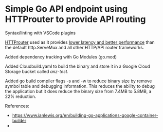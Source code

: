# Simple Go API endpoint using HTTProuter to provide API routing

Syntax/linting with VSCode plugins

[HTTProuter](https://github.com/julienschmidt/httprouter) used as it provides [lower latency and better performance](https://github.com/julienschmidt/go-http-routing-benchmark) than the default http.ServeMux and all other HTTP/API router frameworks.

Added dependency tracking with Go Modules (go.mod)

Added Cloudbuild.yaml to build the binary and store it in a Google Cloud Storage bucket called *anz-test*.

Added go build compiler flags -s and -w to reduce binary size by remove symbol table and debugging information. This reduces the ability to debug the application but it does reduce the binary size from 7.4MB to 5.8MB, a 22% reduction.

References:
 - https://www.ianlewis.org/en/building-go-applications-google-container-builder
 - 
